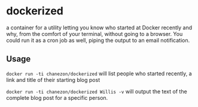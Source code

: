 # dockerized
a container for a utility letting you know who started at Docker recently and why, from the comfort of your terminal, without going to a browser. You could run it as a cron job as well, piping the output to an email notification.

## Usage
```docker run -ti chanezon/dockerized```
will list people who started recently, a link and title of their starting blog post

```docker run -ti chanezon/dockerized Willis -v```
will output the text of the complete blog post for a specific person.
